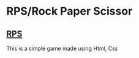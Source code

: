 # RPS/Rock Paper Scissor
## [RPS](https://babbaranish.github.io/rps/)
This is a simple game made using Html, Css
